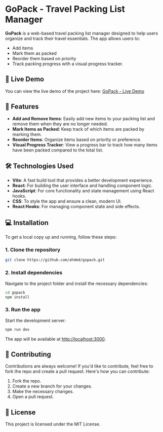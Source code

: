 # GoPack - Travel Packing List Manager

**GoPack** is a web-based travel packing list manager designed to help users organize and track their travel essentials. The app allows users to:

* Add items
* Mark them as packed
* Reorder them based on priority
* Track packing progress with a visual progress tracker.

## 🚀 Live Demo

You can view the live demo of the project here:
[GoPack - Live Demo](https://ah4md.github.io/gopack/)

## 🔧 Features

* **Add and Remove Items**: Easily add new items to your packing list and remove them when they are no longer needed.
* **Mark Items as Packed**: Keep track of which items are packed by marking them.
* **Reorder Items**: Organize items based on priority or preference.
* **Visual Progress Tracker**: View a progress bar to track how many items have been packed compared to the total list.

## 🛠 Technologies Used

* **Vite**: A fast build tool that provides a better development experience.
* **React**: For building the user interface and handling component logic.
* **JavaScript**: For core functionality and state management using React hooks.
* **CSS**: To style the app and ensure a clean, modern UI.
* **React Hooks**: For managing component state and side effects.

## 💻 Installation

To get a local copy up and running, follow these steps:

### 1. Clone the repository

```bash
git clone https://github.com/ah4md/gopack.git
```

### 2. Install dependencies

Navigate to the project folder and install the necessary dependencies:

```bash
cd gopack
npm install
```

### 3. Run the app

Start the development server:

```bash
npm run dev
```

The app will be available at [http://localhost:3000](http://localhost:3000).

## 📄 Contributing

Contributions are always welcome! If you'd like to contribute, feel free to fork the repo and create a pull request. Here's how you can contribute:

1. Fork the repo.
2. Create a new branch for your changes.
3. Make the necessary changes.
4. Open a pull request.

## 📝 License

This project is licensed under the MIT License.
